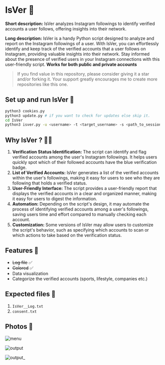 # IsVer 🔭

**Short description:** IsVer analyzes Instagram followings to identify verified accounts a user follows, offering insights into their network.

**Long description:** IsVer is a handy Python script designed to analyze and report on the Instagram followings of a user. With IsVer, you can effortlessly identify and keep track of the verified accounts that a user follows on Instagram, providing valuable insights into their network. Stay informed about the presence of verified users in your Instagram connections with this user-friendly script. **Works for both public and private accounts**

> If you find value in this repository, please consider giving it a star and/or forking it. Your support greatly encourages me to create more repositories like this one.

## Set up and run IsVer 🚀

```bash
python3 cookies.py
python3 update.py # if you want to check for updates else skip it.
cd IsVer
python3 isver.py -u <username> -t <target_username> -s <path_to_session_file>
```

## Why IsVer ? 😶‍🌫️

1. **Verification Status Identification:** The script can identify and flag verified accounts among the user's Instagram followings. It helps users quickly spot which of their followed accounts have the blue verification badge.
2. **List of Verified Accounts:** IsVer generates a list of the verified accounts within the user's followings, making it easy for users to see who they are following that holds a verified status.
3. **User-Friendly Interface:** The script provides a user-friendly report that displays the verified accounts in a clear and organized manner, making it easy for users to digest the information.
4. **Automation:** Depending on the script's design, it may automate the process of identifying verified accounts among a user's followings, saving users time and effort compared to manually checking each account.
5. **Customization:** Some versions of IsVer may allow users to customize the script's behavior, such as specifying which accounts to scan or which actions to take based on the verification status.

## Features 🚀

- ~~Log file~~ ✅
- ~~Colored~~ ✅
- Data visualization
- Categorize the verified accounts (sports, lifestyle, companies etc.)

## Expected files 📂

1) `IsVer__Log.txt`
2) `consent.txt`

## Photos 📸

![menu](https://github.com/new92/InstaTools/assets/94779840/8bcb5040-4b87-4293-9be5-2ca0683ecc50)

![output](https://github.com/new92/InstaTools/assets/94779840/9b2a0a9a-3848-489a-9c7e-0d2f6324a9a5)

![output_](https://github.com/new92/InstaTools/assets/94779840/6788b6b9-1d5f-4dde-9aa6-0db99c96b596)
